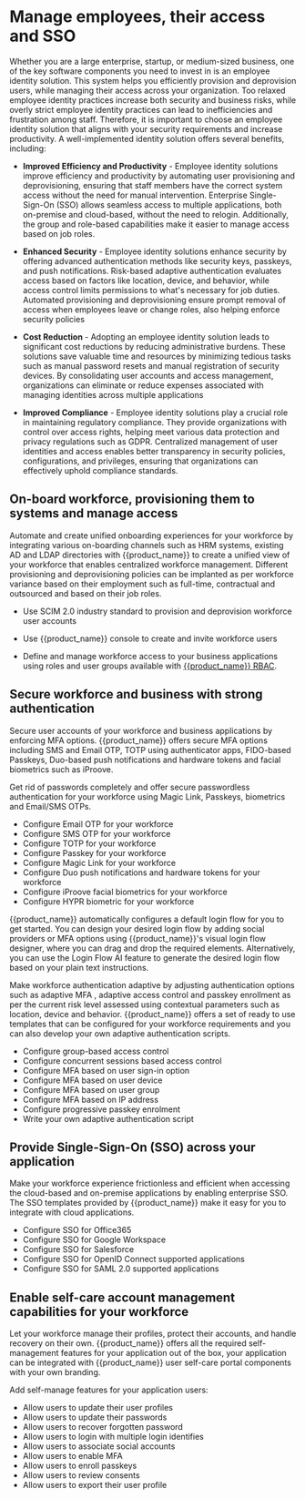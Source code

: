 # Manage employees, their access and SSO 

Whether you are a large enterprise, startup, or medium-sized business, one of the key software components you need to invest in is an employee identity solution. This system helps you efficiently provision and deprovision users, while managing their access across your organization. Too relaxed employee identity practices increase both security and business risks, while overly strict employee identity practices can lead to inefficiencies and frustration among staff. Therefore, it is important to choose an employee identity solution that aligns with your security requirements and increase productivity. A well-implemented identity solution offers several benefits, including:

- **Improved Efficiency and Productivity** - Employee identity solutions improve efficiency and productivity by automating user provisioning and deprovisioning, ensuring that staff members have the correct system access without the need for manual intervention. Enterprise Single-Sign-On (SSO) allows seamless access to multiple applications, both on-premise and cloud-based, without the need to relogin. Additionally, the group and role-based capabilities make it easier to manage access based on job roles.

- **Enhanced Security** - Employee identity solutions enhance security by offering advanced authentication methods like security keys, passkeys, and push notifications. Risk-based adaptive authentication evaluates access based on factors like location, device, and behavior, while access control limits permissions to what's necessary for job duties. Automated provisioning and deprovisioning ensure prompt removal of access when employees leave or change roles, also helping enforce security policies

- **Cost Reduction** - Adopting an employee identity solution leads to significant cost reductions by reducing administrative burdens. These solutions save valuable time and resources by minimizing tedious tasks such as manual password resets and manual registration of security devices. By consolidating user accounts and access management, organizations can eliminate or reduce expenses associated with managing identities across multiple applications

- **Improved Compliance** - Employee identity solutions play a crucial role in maintaining regulatory compliance. They provide organizations with control over access rights, helping meet various data protection and privacy regulations such as GDPR. Centralized management of user identities and access enables better transparency in security policies, configurations, and privileges, ensuring that organizations can effectively uphold compliance standards. 

## On-board workforce, provisioning them to systems and manage access  

Automate and create unified onboarding experiences for your workforce by integrating various on-boarding channels such as HRM systems, existing AD and LDAP directories with {{product_name}} to create a unified view of your workforce that enables centralized workforce management. Different provisioning and deprovisioning policies can be implanted as per workforce variance based on their employment such as full-time, contractual and outsourced and based on their job roles.  
 
- Use SCIM 2.0 industry standard to provision and deprovision workforce user accounts 

- Use {{product_name}} console to create and invite workforce users 

- Define and manage workforce access to your business applications using roles and user groups available with [{{product_name}} RBAC]({{base_path}}/guides/authorization/api-authorization/api-authorization/).

## Secure workforce and business with strong authentication  

Secure user accounts of your workforce and business applications by enforcing MFA options. {{product_name}} offers secure MFA options including SMS and Email OTP, TOTP using authenticator apps, FIDO-based Passkeys, Duo-based push notifications and hardware tokens and facial biometrics such as iProove.   

Get rid of passwords completely and offer secure passwordless authentication for your workforce using Magic Link, Passkeys, biometrics and Email/SMS OTPs. 

- Configure Email OTP for your workforce 
- Configure SMS OTP for your workforce
- Configure TOTP for your workforce 
- Configure Passkey for your workforce
- Configure Magic Link for your workforce 
- Configure Duo push notifications and hardware tokens for your workforce
- Configure iProove facial biometrics for your workforce 
- Configure HYPR biometric for your workforce
 
{{product_name}} automatically configures a default login flow for you to get started. You can design your desired login flow by adding social providers or MFA options using {{product_name}}'s visual login flow designer, where you can drag and drop the required elements. Alternatively, you can use the Login Flow AI feature to generate the desired login flow based on your plain text instructions.
   
Make workforce authentication adaptive by adjusting authentication options such as adaptive MFA , adaptive access control and passkey enrollment as per the current risk level assessed using contextual parameters such as location, device and behavior. {{product_name}} offers a set of ready to use templates that can be configured for your workforce requirements and you can also develop your own adaptive authentication scripts. 

- Configure group-based access control 
- Configure concurrent sessions based access control
- Configure MFA based on user sign-in option 
- Configure MFA based on user device 
- Configure MFA based on user group
- Configure MFA based on IP address 
- Configure progressive passkey enrolment  
- Write your own adaptive authentication script 

## Provide Single-Sign-On (SSO) across your application 

Make your workforce experience frictionless and efficient when accessing the cloud-based and on-premise applications by enabling enterprise SSO. The SSO templates provided by {{product_name}} make it easy for you to integrate with cloud applications. 

- Configure SSO for Office365 
- Configure SSO for Google Workspace
- Configure SSO for Salesforce  
- Configure SSO for OpenID Connect supported applications 
- Configure SSO for SAML 2.0 supported applications 

## Enable self-care account management capabilities for your workforce  

Let your workforce manage their profiles, protect their accounts, and handle recovery on their own. {{product_name}} offers all the required self-management features for your application out of the box, your application can be integrated with {{product_name}} user self-care portal components with your own branding. 

Add self-manage features for your application users: 

- Allow users to update their user profiles
- Allow users to update their passwords 
- Allow users to recover forgotten password 
- Allow users to login with multiple login identifies 
- Allow users to associate social accounts 
- Allow users to enable MFA 
- Allow users to enroll passkeys 
- Allow users to review consents 
- Allow users to export their user profile
